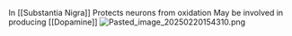 In \[\[Substantia Nigra]]
Protects neurons from oxidation
May be involved in producing \[\[Dopamine]]
![Pasted\_image\_20250220154310.png](pasted_image_20250220154310.png)
